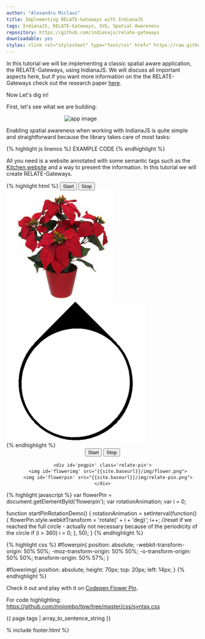 ```yaml
---
author: "Alexandru Miclaus"
title: Implementing RELATE-Gateways with IndianaJS
tags: IndianaJS, RELATE-Gateways, SVG, Spatial Awareness
repository: https://github.com/indianajs/relate-gateways
downloadable: yes
styles: <link rel="stylesheet" type="text/css" href=" https://raw.githubusercontent.com/indianajs/relate-gateways/master/css/relate-gateways.css" media="screen">
---
```


In this tutorial we will be implementing a classic spatial aware application, the RELATE-Gateways, using IndianaJS. We will discuss all important aspects here, but if you want more information on the the RELATE-Gateways check out the research paper [here](http://link.springer.com/article/10.1007/s00779-008-0206-3). 

Now Let's dig in!

First, let's see what we are building:

<img src="{{site.baseurl}}/img/relate-gateways/app-image.png" alt="app image" style="width: 200px; display:block; margin: auto;"/>

Enabling spatial awareness when working with <span class='indiana-logo'>IndianaJS</span> is quite simple and straightforward because the library takes care of most tasks:

{% highlight js linenos %}
EXAMPLE CODE
{% endhighlight %}

All you need is a website annotated with some semantic tags such as the [Kitchen website] and a way to present the information. In this tutorial we will create RELATE-Gateways.

<div id="pinDemoHtml">
{% highlight html %}
<button onclick="startPinRotationDemo()">Start</button>
<button onclick="stopPinRotationDemo()">Stop</button>

<div id='pngpin' class='relate-pin'>
    <img id='flowerimg' src="./img/flower.png">
    <img id='flowerpin' src="./img/relate-pin.png">
</div>
{% endhighlight %}

<div id='pindemo' style="text-align: center">
    <button onclick="startPinRotationDemo()">Start</button>
    <button onclick="stopPinRotationDemo()">Stop</button>

    <div id='pngpin' class='relate-pin'>
        <img id='flowerimg' src="{{site.baseurl}}/img/flower.png">
        <img id='flowerpin' src="{{site.baseurl}}/img/relate-pin.png">
    </div>
</div>

</div>


{% highlight javascript %}
var flowerPin = document.getElementById('flowerpin');
var rotationAnimation;
var i = 0;

function startPinRotationDemo() {
  rotationAnimation = setInterval(function() {
    flowerPin.style.webkitTransform = 'rotate(' + i + 'deg)';
    i++;
    //reset if we reached the full circle - actually not necessary because of the periodicity of the circle
    if (i > 360) i = 0;
  }, 50);
}
{% endhighlight %}

{% highlight css %}
#flowerpin{
    position: absolute;
    -webkit-transform-origin: 50% 50%;
    -moz-transform-origin: 50% 50%;
    -o-transform-origin: 50% 50%;
    transform-origin: 50% 57%;
}

#flowerimg{
    position: absolute;
    height: 70px;
    top: 20px;
    left: 14px;
}
{% endhighlight %}

Check it out and play with it on [Codepen Flower Pin](http://codepen.io/indianajs/pen/ojbZYv).

[Kitchen website]: XXX

For code highlighting:
https://github.com/mojombo/tpw/tree/master/css/syntax.css

{{ page.tags | array_to_sentence_string }}

% include footer.html %}

<script type="text/javascript" src="{{site.baseurl}}/js/demoscripts.js">